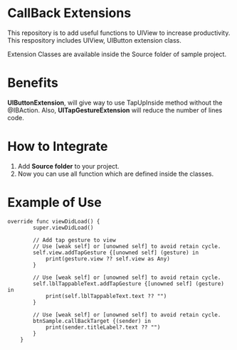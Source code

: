 # CallBack Extensions

This repository is to add useful functions to UIView to increase productivity. This respository includes UIView, UIButton extension class. 

Extension Classes are available inside the Source folder of sample project.

# Benefits

**UIButtonExtension**, will give way to use TapUpInside method without the @IBAction. 
Also, **UITapGestureExtension** will reduce the number of lines code.  

# How to Integrate

1. Add **Source folder** to your project.
2. Now you can use all function which are defined inside the classes.

# Example of Use

```
override func viewDidLoad() {
        super.viewDidLoad()
        
        // Add tap gesture to view
        // Use [weak self] or [unowned self] to avoid retain cycle.
        self.view.addTapGesture {[unowned self] (gesture) in
            print(gesture.view ?? self.view as Any)
        }
        
        // Use [weak self] or [unowned self] to avoid retain cycle.
        self.lblTappableText.addTapGesture {[unowned self] (gesture) in
            print(self.lblTappableText.text ?? "")
        }
        
        // Use [weak self] or [unowned self] to avoid retain cycle.
        btnSample.callBackTarget {(sender) in
            print(sender.titleLabel?.text ?? "")
        }
    }
